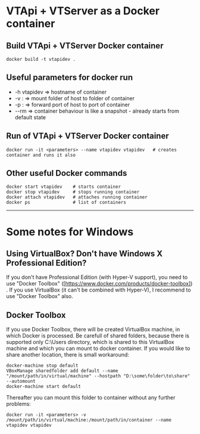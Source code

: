 # VTApi + VTServer as a Docker container
## Build VTApi + VTServer Docker container
```shell
docker build -t vtapidev .
```

## Useful parameters for docker run
* -h vtapidev => hostname of container
* -v <srcdir>:<mountdir> => mount <srcdir> folder of host to <mountdir> folder of container
* -p <srcport>:<dstpost> => forward <srcport> port of host to <dstport> port of container
* --rm => container behaviour is like a snapshot - already starts from default state

## Run of VTApi + VTServer Docker container
```shell
docker run -it <parameters> --name vtapidev vtapidev   # creates container and runs it also
```

## Other useful Docker commands
```shell
docker start vtapidev    # starts container
docker stop vtapidev     # stops running container
docker attach vtapidev   # attaches running container
docker ps                # list of containers
```

---
# Some notes for Windows
## Using VirtualBox? Don't have Windows X Professional Edition?
If you don't have Professional Edition (with Hyper-V support), you need to use "Docker Toolbox"
([https://www.docker.com/products/docker-toolbox]) .
If you use VirtualBox (it can't be combined with Hyper-V), I recommend to use "Docker Toolbox" also.

## Docker Toolbox
If you use Docker Toolbox, there will be created VirtualBox machine, in which Docker is processed.
Be carefull of shared folders, because there is supported only C:\Users directory, which is shared
to this VirtualBox machine and which you can mount to docker container. If you would like to share
another location, there is small workaround:
```shell
docker-machine stop default
VBoxManage sharedfolder add default --name "/mount/path/in/virtual/machine" --hostpath "D:\some\folder\to\share" --automount
docker-machine start default
```

Thereafter you can mount this folder to container without any further problems:
```shell
docker run -it <parameters> -v /mount/path/in/virtual/machine:/mount/path/in/container --name vtapidev vtapidev
```